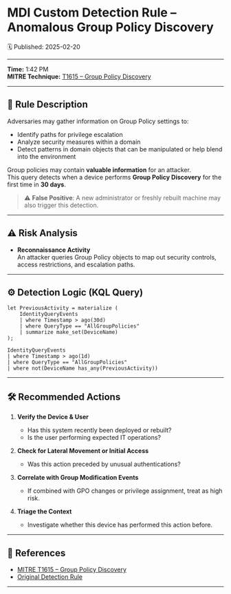 # MDI Custom Detection Rule – Anomalous Group Policy Discovery
🗓️ Published: 2025-02-20

---

**Time:** 1:42 PM  
**MITRE Technique:** [T1615 – Group Policy Discovery](https://attack.mitre.org/techniques/T1615)

---

## 💍 Rule Description

Adversaries may gather information on Group Policy settings to:
- Identify paths for privilege escalation
- Analyze security measures within a domain
- Detect patterns in domain objects that can be manipulated or help blend into the environment

Group policies may contain **valuable information** for an attacker.  
This query detects when a device performs **Group Policy Discovery** for the first time in **30 days**.

> ⚠️ **False Positive**: A new administrator or freshly rebuilt machine may also trigger this detection.

---

## ⚠️ Risk Analysis

- **Reconnaissance Activity**  
  An attacker queries Group Policy objects to map out security controls, access restrictions, and escalation paths.

---

## ⚙️ Detection Logic (KQL Query)

```kusto
let PreviousActivity = materialize (
    IdentityQueryEvents
    | where Timestamp > ago(30d)
    | where QueryType == "AllGroupPolicies"
    | summarize make_set(DeviceName)
);

IdentityQueryEvents
| where Timestamp > ago(1d)
| where QueryType == "AllGroupPolicies"
| where not(DeviceName has_any(PreviousActivity))
```

---

## 🛠️ Recommended Actions

1. **Verify the Device & User**
   - Has this system recently been deployed or rebuilt?
   - Is the user performing expected IT operations?

2. **Check for Lateral Movement or Initial Access**
   - Was this action preceded by unusual authentications?

3. **Correlate with Group Modification Events**
   - If combined with GPO changes or privilege assignment, treat as high risk.

4. **Triage the Context**
   - Investigate whether this device has performed this action before.

---

## 💎 References

- [MITRE T1615 – Group Policy Discovery](https://attack.mitre.org/techniques/T1615)
- [Original Detection Rule](https://github.com/Bert-JanP/Hunting-Queries-Detection-Rules/blob/main/Defender%20For%20Identity/AnomalousGroupPolicyDiscovery.md)

---
